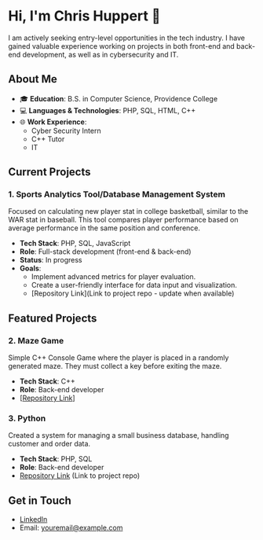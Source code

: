 # Hi, I'm Chris Huppert 👋

I am actively seeking entry-level opportunities in the tech industry. I have gained valuable experience working on projects in both front-end and back-end development, as well as in cybersecurity and IT.

## About Me
- 🎓 **Education**: B.S. in Computer Science, Providence College
- 💻 **Languages & Technologies**: PHP, SQL, HTML, C++
- 🌐 **Work Experience**:
  - Cyber Security Intern
  - C++ Tutor
  - IT

## Current Projects
### 1. **Sports Analytics Tool/Database Management System**
   Focused on calculating new player stat in college basketball, similar to the WAR stat in baseball. This tool compares player performance based on average performance in the same position and conference.
   - **Tech Stack**: PHP, SQL, JavaScript
   - **Role**: Full-stack development (front-end & back-end)
   - **Status**: In progress
   - **Goals**: 
     - Implement advanced metrics for player evaluation.
     - Create a user-friendly interface for data input and visualization.
     - [Repository Link](Link to project repo - update when available)

## Featured Projects
### 2. **Maze Game**
   Simple C++ Console Game where the player is placed in a randomly generated maze. They must collect a key before exiting the maze.
   - **Tech Stack**: C++
   - **Role**: Back-end developer
   - [[Repository Link](https://github.com/Chuppert/Maze-Game)]

### 3. **Python**
   Created a system for managing a small business database, handling customer and order data.
   - **Tech Stack**: PHP, SQL
   - **Role**: Back-end developer
   - [Repository Link](#) (Link to project repo)

## Get in Touch
- [LinkedIn](https://www.linkedin.com/in/yourprofile)
- Email: youremail@example.com
